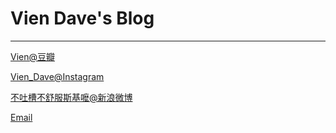 # Vien Dave's Blog
---
[Vien@豆瓣](http://www.douban.com/people/54279294/)

[Vien_Dave@Instagram](http://instagram.com/vien_dave)

[不吐槽不舒服斯基嚒@新浪微博](http://weibo.com/u/1843172481)

[Email](mailto:jacob.seu.cose@gmail.com)

